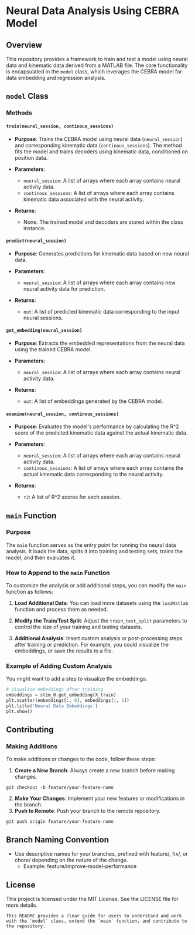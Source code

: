 # Neural Data Analysis Using CEBRA Model

## Overview

This repository provides a framework to train and test a model using neural data and kinematic data derived from a MATLAB file. The core functionality is encapsulated in the `model` class, which leverages the CEBRA model for data embedding and regression analysis.

## `model` Class

### Methods

#### `train(neural_session, continous_sessions)`

- **Purpose**: 
  Trains the CEBRA model using neural data (`neural_session`) and corresponding kinematic data (`continous_sessions`). The method fits the model and trains decoders using kinematic data, conditioned on position data.
  
- **Parameters**: 
  - `neural_session`: A list of arrays where each array contains neural activity data.
  - `continous_sessions`: A list of arrays where each array contains kinematic data associated with the neural activity.
  
- **Returns**: 
  - None. The trained model and decoders are stored within the class instance.

#### `predict(neural_session)`

- **Purpose**: 
  Generates predictions for kinematic data based on new neural data.
  
- **Parameters**: 
  - `neural_session`: A list of arrays where each array contains new neural activity data for prediction.
  
- **Returns**: 
  - `out`: A list of predicted kinematic data corresponding to the input neural sessions.

#### `get_embedding(neural_session)`

- **Purpose**: 
  Extracts the embedded representations from the neural data using the trained CEBRA model.
  
- **Parameters**: 
  - `neural_session`: A list of arrays where each array contains neural activity data.
  
- **Returns**: 
  - `out`: A list of embeddings generated by the CEBRA model.

#### `examine(neural_session, continous_sessions)`

- **Purpose**: 
  Evaluates the model's performance by calculating the R^2 score of the predicted kinematic data against the actual kinematic data.
  
- **Parameters**: 
  - `neural_session`: A list of arrays where each array contains neural activity data.
  - `continous_sessions`: A list of arrays where each array contains the actual kinematic data corresponding to the neural activity.
  
- **Returns**: 
  - `r2`: A list of R^2 scores for each session.

## `main` Function

### Purpose

The `main` function serves as the entry point for running the neural data analysis. It loads the data, splits it into training and testing sets, trains the model, and then evaluates it.

### How to Append to the `main` Function

To customize the analysis or add additional steps, you can modify the `main` function as follows:

1. **Load Additional Data**: You can load more datasets using the `loadMatlab` function and process them as needed.

2. **Modify the Train/Test Split**: Adjust the `train_test_split` parameters to control the size of your training and testing datasets.

3. **Additional Analysis**: Insert custom analysis or post-processing steps after training or prediction. For example, you could visualize the embeddings, or save the results to a file.

### Example of Adding Custom Analysis

You might want to add a step to visualize the embeddings:

```python
# Visualize embeddings after training
embeddings = stim_0.get_embedding(X_train)
plt.scatter(embeddings[:, 0], embeddings[:, 1])
plt.title('Neural Data Embeddings')
plt.show()
```

## Contributing

### Making Additions
To make additions or changes to the code, follow these steps:

1. **Create a New Branch**: Always create a new branch before making changes.
```
git checkout -b feature/your-feature-name
```
2. **Make Your Changes**: Implement your new features or modifications in the branch.
3. **Push to Remote**: Push your branch to the remote repository.
```
git push origin feature/your-feature-name
```

## Branch Naming Convention
* Use descriptive names for your branches, prefixed with feature/, fix/, or chore/ depending on the nature of the change.
    * Example: feature/improve-model-performance

## License
This project is licensed under the MIT License. See the LICENSE file for more details.

```
This README provides a clear guide for users to understand and work with the `model` class, extend the `main` function, and contribute to the repository.
```